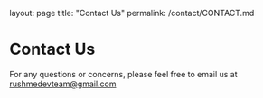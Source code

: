 layout: page
title: "Contact Us"
permalink: /contact/CONTACT.md

# Contact Us

For any questions or concerns, please feel free to email us at
  rushmedevteam@gmail.com

